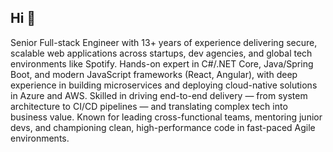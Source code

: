 ## Hi 👋

Senior Full-stack Engineer with 13+ years of experience delivering secure, scalable web applications across startups, dev agencies, and global tech environments like Spotify. Hands-on expert in C#/.NET Core, Java/Spring Boot, and modern JavaScript frameworks (React, Angular), with deep experience in building microservices and deploying cloud-native solutions in Azure and AWS.
Skilled in driving end-to-end delivery — from system architecture to CI/CD pipelines — and translating complex tech into business value. Known for leading cross-functional teams, mentoring junior devs, and championing clean, high-performance code in fast-paced Agile environments.


<!--
**iraldiri/iraldiri** is a ✨ _special_ ✨ repository because its `README.md` (this file) appears on your GitHub profile.

Here are some ideas to get you started:

- 🔭 I’m currently working on ...
- 🌱 I’m currently learning ...
- 👯 I’m looking to collaborate on ...
- 🤔 I’m looking for help with ...
- 💬 Ask me about ...
- 📫 How to reach me: ...
- 😄 Pronouns: ...
- ⚡ Fun fact: ...
-->
